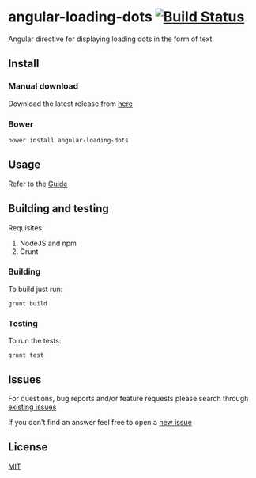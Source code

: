 # angular-loading-dots [![Build Status](https://travis-ci.org/yvesmh/angular-loading-dots.svg?branch=master)](https://travis-ci.org/yvesmh/angular-loading-dots)

Angular directive for displaying loading dots in the form of text

## Install

### Manual download

Download the latest release from [here](https://github.com/yvesmh/angular-loading-dots/releases)

### Bower

    bower install angular-loading-dots

## Usage

Refer to the [Guide](http://yvesmh.github.io/angular-loading-dots/)

## Building and testing

Requisites:

1. NodeJS and npm
2. Grunt

### Building

To build just run:

    grunt build

### Testing

To run the tests:

    grunt test


## Issues

For questions, bug reports and/or feature requests please search through [existing issues](https://github.com/yvesmh/angular-loading-dots/issues)

If you don't find an answer feel free to open a [new issue](https://github.com/yvesmh/angular-loading-dots/issues/new)

## License

[MIT](../master/LICENSE)
